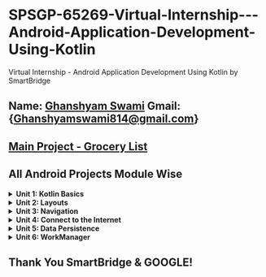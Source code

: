 SPSGP-65269-Virtual-Internship---Android-Application-Development-Using-Kotlin
==================================
Virtual Internship - Android Application Development Using Kotlin by SmartBridge

Name: [Ghanshyam Swami](https://github.com/Ghanshyam112)
Gmail:{Ghanshyamswami814@gmail.com}
------------
[Main Project - Grocery List](https://github.com/smartinternz02/SPSGP-79859-Virtual-Internship---Android-Application-Development-Using-Kotlin/tree/main/Main%20Project)
------------

All Android Projects Module Wise
------------
<details>
    <summary><b>Unit 1: Kotlin Basics</b></summary>
  
- [Happy Birthday Card](https://github.com/smartinternz02/SPSGP-79859-Virtual-Internship---Android-Application-Development-Using-Kotlin/blob/main/Unit%201%20-%20Kotlin%20Basics/Happy%20Birthday.rar)
- [Lemonade](https://github.com/smartinternz02/SPSGP-79859-Virtual-Internship---Android-Application-Development-Using-Kotlin/blob/main/Unit%201%20-%20Kotlin%20Basics/Lemonade-App.rar)
- [Dice Roller](https://github.com/smartinternz02/SPSGP-79859-Virtual-Internship---Android-Application-Development-Using-Kotlin/blob/main/Unit%201%20-%20Kotlin%20Basics/Dice%20Roller.rar)
</details>

<details>
    <summary><b>Unit 2: Layouts</b></summary>
  
- [Affirmations](https://github.com/smartinternz02/SPSGP-79859-Virtual-Internship---Android-Application-Development-Using-Kotlin/blob/main/Unit%202%20-%20Layouts/Affirmations%20App.rar)
- [Dogglers](https://github.com/smartinternz02/SPSGP-79859-Virtual-Internship---Android-Application-Development-Using-Kotlin/blob/main/Unit%202%20-%20Layouts/Dogglers%20App.rar)
- [TipTime](https://github.com/smartinternz02/SPSGP-79859-Virtual-Internship---Android-Application-Development-Using-Kotlin/blob/main/Unit%202%20-%20Layouts/TipTime.rar)
</details>

<details>
    <summary><b>Unit 3: Navigation</b></summary>
  
- [Cupcake](https://github.com/smartinternz02/SPSGP-79859-Virtual-Internship---Android-Application-Development-Using-Kotlin/blob/main/Unit%203%20-%20Navigation/Cupcake%20App.zip)
- [Lunch Tray](https://github.com/smartinternz02/SPSGP-79859-Virtual-Internship---Android-Application-Development-Using-Kotlin/blob/main/Unit%203%20-%20Navigation/Lunch%20Tray.zip)
</details>

<details>
    <summary><b>Unit 4: Connect to the Internet</b></summary>
  
- [Amphibians](https://github.com/smartinternz02/SPSGP-79859-Virtual-Internship---Android-Application-Development-Using-Kotlin/blob/main/Unit%204%20-%20Connect%20to%20the%20Internet/Amphibians.zip)
- [MarsPhotos](https://github.com/smartinternz02/SPSGP-79859-Virtual-Internship---Android-Application-Development-Using-Kotlin/blob/main/Unit%204%20-%20Connect%20to%20the%20Internet/MarsPhotos.zip)
</details>

<details>
    <summary><b>Unit 5: Data Persistence</b></summary>
  
- [Forage](https://github.com/smartinternz02/SPSGP-79859-Virtual-Internship---Android-Application-Development-Using-Kotlin/blob/main/Unit%205%20-%20Data%20Persistence/Forage%20App.zip)
</details>

<details>
    <summary><b>Unit 6: WorkManager</b></summary>
  
- [Water Me](https://github.com/smartinternz02/SPSGP-79859-Virtual-Internship---Android-Application-Development-Using-Kotlin/blob/main/Unit%206%20-%20WorkManager/Water%20Me%20App.zip)
</details>


Thank You SmartBridge & GOOGLE!
------------
